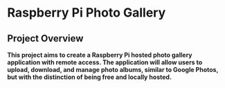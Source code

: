 # Raspberry Pi Photo Gallery

## Project Overview

**This project aims to create a Raspberry Pi hosted photo gallery application with remote access. The application will allow users to upload, download, and manage photo albums, similar to Google Photos, but with the distinction of being free and locally hosted.**
